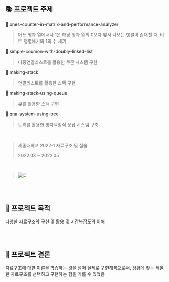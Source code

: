 ## :books: 프로젝트 주제

📌 ones-counter-in-matrix-and-performance-analyzer

> 어느 행과 열에서나 1은 해당 행과 열의 0보다 앞서 나오는 행렬이 존재할 때, 비트 행렬에서의 1의 수 세기

📌 simple-coumon-with-doubly-linked-list

> 다중연결리스트를 활용한 쿠몬 시스템 구현

📌 making-stack

> 연결리스트를 활용한 스택 구현

📌 making-stack-using-queue

> 큐를 활용한 스택 구현

📌 qna-system-using-tree

> 트리를 활용한 양자택일식 문답 시스템 구축

<br/>

> 세종대학교 2022-1 자료구조 및 실습
>
> 2022.03 ~ 2022.05

<br/>

>![C](https://img.shields.io/badge/c-%2300599C.svg?style=for-the-badge&logo=c&logoColor=white)

<br/><br/>



## :star2: 프로젝트 목적

다양한 자료구조의 구현 및 활용 및 시간복잡도의 이해

<br/><br/>

## :star2: 프로젝트 결론

자료구조에 대한 이론을 학습하는 것을 넘어 실제로 구현해봄으로써, 상황에 맞는 적절한 자료구조를 선택하고 구현하는 힘을 기를 수 있었음
